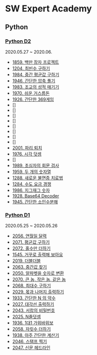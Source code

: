 # SW Expert Academy

## Python

### [Python D2](/Python/Python%20D2/)

2020.05.27 ~ 2020.06.

- [1859. 백만 장자 프로젝트](Python/Python%20D2/1859.%20백만%20장자%20프로젝트.py)
- [1204. 최빈수 구하기](Python/Python%20D2/1204.%20최빈수%20구하기.py)
- [1984. 중간 평균값 구하기](Python/Python%20D2/1984.%20중간%20평균값%20구하기.py)
- [1946. 간단한 압축 풀기](Python/Python%20D2/1946.%20간단한%20압축%20풀기.py)
- [1983. 조교의 성적 매기기](Python/Python%20D2/1983.%20조교의%20성적%20매기기.py)
- [1970. 쉬운 거스름돈](Python/Python%20D2/1970.%20쉬운%20거스름돈.py)
- [1926. 간단한 369게임](Python/Python%20D2/1926.%20간단한%20369게임.py)
- []
- []
- []
- []
- []
- []
- []
- []
- [2001. 파리 퇴치](Python%20D2/2001.%20파리%20퇴치.py)
- [1976. 시각 덧셈](Python%20D2/1976.%20시각%20덧셈.py)
- []
- [1989. 초심자의 회문 검사](Python/Python%20D2/1989.%20초심자의%20회문%20검사.py)
- [1959. 두 개의 숫자열](Python/Python%20D2/1959.%20두%20개의%20숫자열.py)
- [1288. 새로운 불면증 치료법](Python/Python%20D2/1288.%20새로운%20불면증%20치료법.py)
- [1284. 수도 요금 경쟁](Python/Python%20D2/1284.%20수도%20요금%20경쟁.py)
- [1986. 지그재그 숫자](Python/Python%20D2/1986.%20지그재그%20숫자.py)
- [1928. Base64 Decoder](Python/Python%20D2/1928.%20Base64%20Decoder.py)
- [1945. 간단한 소인수분해](Python/Python%20D2/1945.%20간단한%20소인수분해.py)

### [Python D1](/Python/Python%20D1/)

2020.05.25 ~ 2020.05.26

- [2056. 연월일 달력](/Python/Python%20D1/2056.%20연월일%20달력.py)
- [2071. 평균값 구하기](/Python/Python%20D1/2071.%20평균값%20구하기.py)
- [2072. 홀수만 더하기](/Python/Python%20D1/2072.%20홀수만%20더하기.py)
- [1545. 거꾸로 출력해 보아요](/Python/Python%20D1/1545.%20거꾸로%20출력해%20보아요.py)
- [2019. 더블더블](/Python/Python%20D1/2019.%20더블더블.py)
- [2063. 중간값 찾기](/Python/Python%20D1/2063.%20중간값%20찾기.py)
- [2050. 알파벳을 숫자로 변환](/Python/Python%20D1/2050.%20알파벳을%20숫자로%20변환.py)
- [2070. 큰 놈, 작은 놈, 같은 놈](/Python/Python%20D1/2070.%20큰%20놈,%20작은%20놈,%20같은%20놈.py)
- [2068. 최대수 구하기](/Python/Python%20D1/2068.%20최대수%20구하기.py)
- [2029. 몫과 나머지 출력하기](/Python/Python%20D1/2029.%20몫과%20나머지%20출력하기.py)
- [1933. 간단한 N 의 약수](/Python/Python%20D1/1933.%20간단한%20N%20의%20약수.py)
- [2027. 대각선 출력하기](/Python/Python%20D1/2027.%20대각선%20출력하기.py)
- [2043. 서랍의 비밀번호](/Python/Python%20D1/2043.%20서랍의%20비밀번호.py)
- [2025. N줄덧셈](/Python/Python%20D1/2025.%20N줄덧셈.py)
- [1936. 1대1 가위바위보](/Python/Python%20D1/1936.%201대1%20가위바위보.py)
- [2058. 자릿수 더하기](/Python/Python%20D1/2058.%20자릿수%20더하기.py)
- [1938. 아주 간단한 계산기](/Python/Python%20D1/1938.%20아주%20간단한%20계산기.py)
- [2046. 스탬프 찍기](/Python/Python%20D1/2046.%20스탬프%20찍기.py)
- [2047. 신문 헤드라인](/Python/Python%20D1/2047.%20신문%20헤드라인.py)
